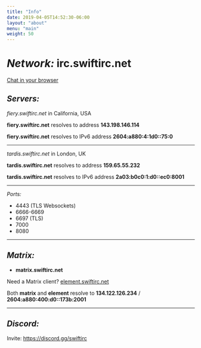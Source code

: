 ```yaml
---
title: "Info"
date: 2019-04-05T14:52:30-06:00
layout: "about"
menu: "main"
weight: 50
---
```


# _Network:_ irc.swiftirc.net

[Chat in your browser](https://qwebirc.swiftirc.net/?channels=%23swiftirc,%23bullshit "Chat within your browser")

## _Servers:_

_fiery.swiftirc.net_ in California, USA

**fiery.swiftirc.net** resolves to address **143.198.146.114**

**fiery.swiftirc.net** resolves to IPv6 address **2604:a880:4:1d0::75:0**

---

_tardis.swiftirc.net_ in London, UK

**tardis.swiftirc.net** resolves to address **159.65.55.232**

**tardis.swiftirc.net** resolves to IPv6 address **2a03:b0c0:1:d0::ec0:8001**

---

_Ports:_

- 4443 (TLS Websockets)
- 6666-6669
- 6697 (TLS)
- 7000
- 8080

---

## _Matrix:_

- **matrix.swiftirc.net**

Need a Matrix client? [element.swiftirc.net](https://element.swiftirc.net)

Both **matrix** and **element** resolve to **134.122.126.234** / **2604:a880:400:d0::173b:2001**

---

## _Discord:_

Invite: https://discord.gg/swiftirc
